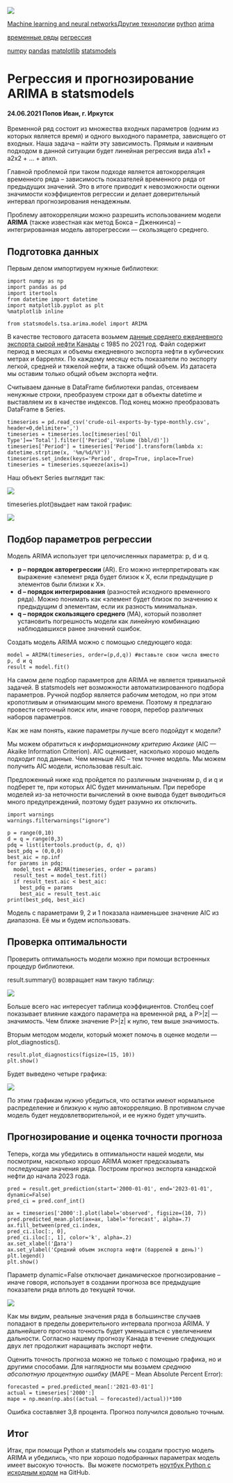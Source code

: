 ![](https://newtechaudit.ru/wp-content/webp-express/webp-images/uploads/2021/06/001.jpg.webp)

[Machine learning and neural networks](https://newtechaudit.ru/category/ml_%d0%b8_nn/)[Другие технологии](https://newtechaudit.ru/category/other-technologies/) [python](https://newtechaudit.ru/tag/python/) [arima](https://newtechaudit.ru/tag/arima/)

[временные ряды](https://newtechaudit.ru/tag/vremennye-ryady/) [регрессия](https://newtechaudit.ru/tag/regressiya/)

[numpy](https://newtechaudit.ru/tag/numpy) [pandas](https://newtechaudit.ru/tag/pandas) [matplotlib](https://newtechaudit.ru/tag/matplotlib) [statsmodels](https://newtechaudit.ru/tag/statsmodels)

Регрессия и прогнозирование ARIMA в statsmodels
===============================================


#### 24.06.2021 Попов Иван, г. Иркутск



Временной ряд состоит из множества входных параметров (одним из которых является время) и одного выходного параметра, зависящего от входных. Наша задача – найти эту зависимость. Прямым и наивным подходом в данной ситуации будет линейная регрессия вида а1х1 + а2х2 + … + anxn.

Главной проблемой при таком подходе является автокорреляция временного ряда – зависимость показателей временного ряда от предыдущих значений. Это в итоге приводит к невозможности оценки значимости коэффициентов регрессии и делает доверительный интервал прогнозирования ненадежным.

Проблему автокорреляции можно разрешить использованием модели **ARIMA** (также известная как метод Бокса – Дженкинса) – интегрированная модель авторегрессии — скользящего среднего.

Подготовка данных
-----------------

Первым делом импортируем нужные библиотеки:

    import numpy as np
    import pandas as pd
    import itertools
    from datetime import datetime
    import matplotlib.pyplot as plt
    %matplotlib inline
    
    from statsmodels.tsa.arima.model import ARIMA

В качестве тестового датасета возьмем [данные среднего ежедневного экспорта сырой нефти Канады](https://www.cer-rec.gc.ca/open/imports-exports/crude-oil-exports-by-type-monthly.csv) с 1985 по 2021 год. Файл содержит период в месяцах и объемы ежедневного экспорта нефти в кубических метрах и баррелях. По каждому месяцу есть показатели по экспорту легкой, средней и тяжелой нефти, а также общий объем. Из датасета мы оставим только общий объем экспорта нефти.

Считываем данные в DataFrame библиотеки pandas, отсеиваем ненужные строки, преобразуем строки дат в объекты datetime и выставляем их в качестве индексов. Под конец можно преобразовать DataFrame в Series.

    timeseries = pd.read_csv('crude-oil-exports-by-type-monthly.csv', header=0,delimiter=',')
    timeseries = timeseries.loc[timeseries['Oil Type']=='Total'].filter(['Period','Volume (bbl/d)'])
    timeseries['Period'] = timeseries['Period'].transform(lambda x: datetime.strptime(x, '%m/%d/%Y'))
    timeseries.set_index(keys='Period', drop=True, inplace=True)
    timeseries = timeseries.squeeze(axis=1)

Наш объект Series выглядит так:

![](https://newtechaudit.ru/wp-content/webp-express/webp-images/uploads/2021/06/01-2.png.webp)



timeseries.plot()выдает нам такой график:

![](https://newtechaudit.ru/wp-content/webp-express/webp-images/uploads/2021/06/02-2.png.webp)



Подбор параметров регрессии
---------------------------

Модель ARIMA использует три целочисленных параметра: p, d и q.

*   **p – порядок авторегрессии** (AR). Его можно интерпретировать как выражение «элемент ряда будет близок к Х, если предыдущие р элементов были близки к Х».
*   **d – порядок интегрирования** (разностей исходного временного ряда). Можно понимать как «элемент будет близок по значению к предыдущим d элементам, если их разность минимальна».
*   **q – порядок скользящего среднего** (MA), который позволяет установить погрешность модели как линейную комбинацию наблюдавшихся ранее значений ошибок.

Создать модель ARIMA можно с помощью следующего кода:

    model = ARIMA(timeseries, order=(p,d,q)) #вставьте свои числа вместо p, d и q
    result = model.fit()

На самом деле подбор параметров для ARIMA не является тривиальной задачей. В statsmodels нет возможности автоматизированного подбора параметров. Ручной подбор является рабочим методом, но при этом кропотливым и отнимающим много времени. Поэтому я предлагаю провести сеточный поиск или, иначе говоря, перебор различных наборов параметров.

Как же нам понять, какие параметры лучше всего подойдут к модели?

Мы можем обратиться к _информационному критерию Акаике_ (AIC — Akaike Information Criterion). AIC оценивает, насколько хорошо модель подходит под данные. Чем меньше AIC – тем точнее модель. Мы можем получить AIC модели, использовав result.aic.

Предложенный ниже код пройдется по различным значениям p, d и q и подберет те, при которых AIC будет минимальным. При переборе моделей из-за неточности вычислений в окне вывода будет выводиться много предупреждений, поэтому будет разумно их отключить.

    import warnings
    warnings.filterwarnings("ignore")
    
    p = range(0,10)
    d = q = range(0,3)
    pdq = list(itertools.product(p, d, q))
    best_pdq = (0,0,0)
    best_aic = np.inf
    for params in pdq:
      model_test = ARIMA(timeseries, order = params)
      result_test = model_test.fit()
      if result_test.aic < best_aic:
        best_pdq = params
        best_aic = result_test.aic
    print(best_pdq, best_aic)

Модель с параметрами 9, 2 и 1 показала наименьшее значение AIC из диапазона. Её мы и будем использовать.

Проверка оптимальности
----------------------

Проверить оптимальность модели можно при помощи встроенных процедур библиотеки.

result.summary() возвращает нам такую таблицу:

![](https://newtechaudit.ru/wp-content/webp-express/webp-images/uploads/2021/06/003-5.png.webp)


Больше всего нас интересует таблица коэффициентов. Столбец coef показывает влияние каждого параметра на временной ряд, а P>|z| — значимость. Чем ближе значение P>|z| к нулю, тем выше значимость.

Вторым методом модели, который может помочь в оценке модели — plot\_diagnostics().

    result.plot_diagnostics(figsize=(15, 10))
    plt.show()

Будет выведено четыре графика:

![](https://newtechaudit.ru/wp-content/webp-express/webp-images/uploads/2021/06/004-3-1024x702.png.webp)



По этим графикам нужно убедиться, что остатки имеют нормальное распределение и близкую к нулю автокорреляцию. В противном случае модель будет неудовлетворительной, и ее нужно будет улучшить.

Прогнозирование и оценка точности прогноза
------------------------------------------

Теперь, когда мы убедились в оптимальности нашей модели, мы посмотрим, насколько хорошо ARIMA может предсказывать последующие значения ряда. Построим прогноз экспорта канадской нефти до начала 2023 года.

    pred = result.get_prediction(start='2000-01-01', end='2023-01-01', dynamic=False)
    pred_ci = pred.conf_int()
    
    ax = timeseries['2000':].plot(label='observed', figsize=(10, 7))
    pred.predicted_mean.plot(ax=ax, label='forecast', alpha=.7)
    ax.fill_between(pred_ci.index,
    pred_ci.iloc[:, 0],
    pred_ci.iloc[:, 1], color='k', alpha=.2)
    ax.set_xlabel('Дата')
    ax.set_ylabel('Средний объем экспорта нефти (баррелей в день)')
    plt.legend()
    plt.show()

Параметр dynamic=False отключает динамическое прогнозирование – иначе говоря, использует в создании прогноза все предыдущие показатели ряда вплоть до текущей точки.

![](https://newtechaudit.ru/wp-content/webp-express/webp-images/uploads/2021/06/005-2.png.webp)



Как мы видим, реальные значения ряда в большинстве случаев попадают в пределы доверительного интервала прогноза ARIMA. У дальнейшего прогноза точность будет уменьшаться с увеличением дальности. Согласно нашему прогнозу Канада в течение следующих двух лет продолжит наращивать экспорт нефти.

Оценить точность прогноза можно не только с помощью графика, но и другими способами. Для наглядности мы возьмем _среднюю абсолютную процентную ошибку_ (MAPE – Mean Absolute Percent Error):

    forecasted = pred.predicted_mean[:'2021-03-01']
    actual = timeseries['2000':]
    mape = np.mean(np.abs((actual – forecasted)/actual))*100

Ошибка составляет 3,8 процента. Прогноз получился довольно точным.

Итог
----

Итак, при помощи Python и statsmodels мы создали простую модель ARIMA и убедились, что при хорошо подобранных параметрах модель имеет высокую точность.  Вы можете посмотреть [ноутбук Python с исходным кодом](https://github.com/LeoLioLieLion/arima-test) на GitHub.